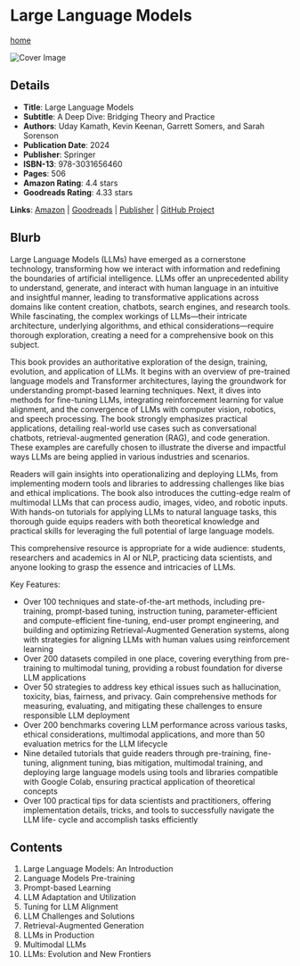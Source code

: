 # Large Language Models

[home](../)

![Cover Image](large-language-models.jpeg)

## Details

* **Title**: Large Language Models
* **Subtitle**: A Deep Dive: Bridging Theory and Practice
* **Authors**: Uday Kamath, Kevin Keenan, Garrett Somers, and Sarah Sorenson
* **Publication Date**: 2024
* **Publisher**: Springer
* **ISBN-13**: 978-3031656460
* **Pages**: 506
* **Amazon Rating**: 4.4 stars
* **Goodreads Rating**: 4.33 stars


**Links**: [Amazon](https://amzn.to/4ni6d8h) |
[Goodreads](https://www.goodreads.com/book/show/214355031-large-language-models) |
[Publisher](https://link.springer.com/book/10.1007/978-3-031-65647-7) |
[GitHub Project](https://github.com/springer-llms-deep-dive/llms-deep-dive-tutorials)

## Blurb

Large Language Models (LLMs) have emerged as a cornerstone technology, transforming how we interact with information and redefining the boundaries of artificial intelligence. LLMs offer an unprecedented ability to understand, generate, and interact with human language in an intuitive and insightful manner, leading to transformative applications across domains like content creation, chatbots, search engines, and research tools. While fascinating, the complex workings of LLMs―their intricate architecture, underlying algorithms, and ethical considerations―require thorough exploration, creating a need for a comprehensive book on this subject.

This book provides an authoritative exploration of the design, training, evolution, and application of LLMs. It begins with an overview of pre-trained language models and Transformer architectures, laying the groundwork for understanding prompt-based learning techniques. Next, it dives into methods for fine-tuning LLMs, integrating reinforcement learning for value alignment, and the convergence of LLMs with computer vision, robotics, and speech processing. The book strongly emphasizes practical applications, detailing real-world use cases such as conversational chatbots, retrieval-augmented generation (RAG), and code generation. These examples are carefully chosen to illustrate the diverse and impactful ways LLMs are being applied in various industries and scenarios.

Readers will gain insights into operationalizing and deploying LLMs, from implementing modern tools and libraries to addressing challenges like bias and ethical implications. The book also introduces the cutting-edge realm of multimodal LLMs that can process audio, images, video, and robotic inputs. With hands-on tutorials for applying LLMs to natural language tasks, this thorough guide equips readers with both theoretical knowledge and practical skills for leveraging the full potential of large language models.

This comprehensive resource is appropriate for a wide audience: students, researchers and academics in AI or NLP, practicing data scientists, and anyone looking to grasp the essence and intricacies of LLMs.

Key Features:

* Over 100 techniques and state-of-the-art methods, including pre-training, prompt-based tuning, instruction tuning, parameter-efficient and compute-efficient fine-tuning, end-user prompt engineering, and building and optimizing Retrieval-Augmented Generation systems, along with strategies for aligning LLMs with human values using reinforcement learning
* Over 200 datasets compiled in one place, covering everything from pre- training to multimodal tuning, providing a robust foundation for diverse LLM applications
* Over 50 strategies to address key ethical issues such as hallucination, toxicity, bias, fairness, and privacy. Gain comprehensive methods for measuring, evaluating, and mitigating these challenges to ensure responsible LLM deployment
* Over 200 benchmarks covering LLM performance across various tasks, ethical considerations, multimodal applications, and more than 50 evaluation metrics for the LLM lifecycle
* Nine detailed tutorials that guide readers through pre-training, fine- tuning, alignment tuning, bias mitigation, multimodal training, and deploying large language models using tools and libraries compatible with Google Colab, ensuring practical application of theoretical concepts
* Over 100 practical tips for data scientists and practitioners, offering implementation details, tricks, and tools to successfully navigate the LLM life- cycle and accomplish tasks efficiently

## Contents

1. Large Language Models: An Introduction
2. Language Models Pre-training
3. Prompt-based Learning
4. LLM Adaptation and Utilization
5. Tuning for LLM Alignment
6. LLM Challenges and Solutions
7. Retrieval-Augmented Generation
8. LLMs in Production
9. Multimodal LLMs
10. LLMs: Evolution and New Frontiers
